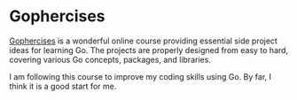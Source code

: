 # Gophercises

[Gophercises](https://gophercises.com/) is a wonderful online course providing essential side project ideas for learning 
Go. The projects are properly designed from easy to hard, covering various Go concepts, packages, and libraries.

I am following this course to improve my coding skills using Go. By far, I think it is a good start for me.
